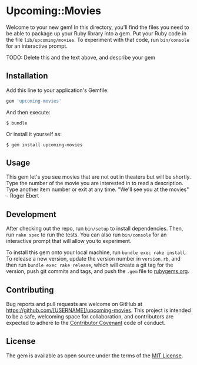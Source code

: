 # Upcoming::Movies

Welcome to your new gem! In this directory, you'll find the files you need to be able to package up your Ruby library into a gem. Put your Ruby code in the file `lib/upcoming/movies`. To experiment with that code, run `bin/console` for an interactive prompt.

TODO: Delete this and the text above, and describe your gem

## Installation

Add this line to your application's Gemfile:

```ruby
gem 'upcoming-movies'
```

And then execute:

    $ bundle

Or install it yourself as:

    $ gem install upcoming-movies

## Usage

This gem let's you see movies that are not out in theaters but will be shortly. Type the number of the movie you are interested in to read a description. Type another item number or exit at any time. "We'll see you at the movies" - Roger Ebert

## Development

After checking out the repo, run `bin/setup` to install dependencies. Then, run `rake spec` to run the tests. You can also run `bin/console` for an interactive prompt that will allow you to experiment.

To install this gem onto your local machine, run `bundle exec rake install`. To release a new version, update the version number in `version.rb`, and then run `bundle exec rake release`, which will create a git tag for the version, push git commits and tags, and push the `.gem` file to [rubygems.org](https://rubygems.org).

## Contributing

Bug reports and pull requests are welcome on GitHub at https://github.com/[USERNAME]/upcoming-movies. This project is intended to be a safe, welcoming space for collaboration, and contributors are expected to adhere to the [Contributor Covenant](http://contributor-covenant.org) code of conduct.


## License

The gem is available as open source under the terms of the [MIT License](http://opensource.org/licenses/MIT).

